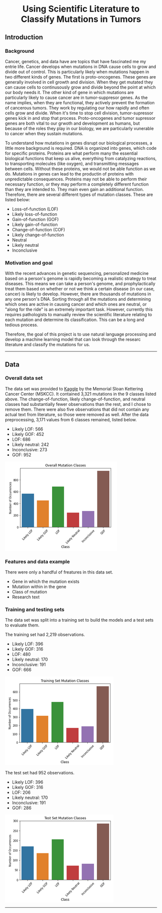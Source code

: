 # <div align='center'> Using Scientific Literature to Classify Mutations in Tumors </div>

## Introduction

### Background

Cancer, genetics, and data have are topics that have fascinated me my entrie life. Cancer develops when mutations in DNA cause cells to grow and divide out of control. This is particularly likely when mutations happen in two different kinds of genes. The first is proto-oncogenes. These genes are generally involved in cell growth and division. When they get mutated they can cause cells to continusously grow and divide beyond the point at which our body needs it. The other kind of gene in which mutations are particularly likely to cause cancer are in tumor-suppresor genes. As the name implies, when they are functional, they actively prevent the formation of cancerous tumors. They work by regulating our how rapidly and often cells grow and divide. When it's time to stop cell division, tumor-supressor genes kick in and stop that process. Proto-oncogenes and tumor supressor genes are both vital to our grwoth and development as humans, but because of the roles they play in our biology, we are particularly vunerable to cancer when they sustain mutations.

To understand how mutations in genes disrupt our biological processes, a little more background is required. DNA is organized into genes, which code for specific proteins. Proteins are what perform many the essential biological functions that keep us alive, everything from catalyzing reactions, to transporting molecules (like oxygen), and transmitting messages between cells. Without these proteins, we would not be able function as we do. Mutations in genes can lead to the productin of proteins with unpredictable consequences. Proteins may not be able to perform their necessary function, or they may perform a completely different function than they are intended to. They main even gain an additional function. Therefore, there are several different types of mutation classes. These are listed below:

* Loss-of-function (LOF)
* Likely loss-of-function
* Gain-of-function (GOF)
* Likely gain-of-function
* Change-of-function (COF)
* Likely change-of-function
* Neutral
* Likely neutral
* Inconclusive

### Motivation and goal

With the recent advances in genetic sequencing, personalized medicine based on a person's genome is rapidly becoming a realistic strategy to treat diseases. This means we can take a person's genome, and prophylactically treat them based on whether or not we think a certain disease (in our case, cancer) is likely to develop. However, there are thousands of mutations in any one person's DNA. Sorting through all the mutations and determining which ones are active in causing cancer and which ones are neutral, or "along for the ride" is an extremely important task. However, currently this requires pathologists to manually review the scientific literature relating to each mutation and determine its classification. This can be a long and tedious process.

Therefore, the goal of this project is to use natural language processing and develop a machine learning model that can look through the researc literature and classify the mutations for us.

<hr>

## Data

### Overall data set

The data set was provided to [Kaggle](https://www.kaggle.com/c/msk-redefining-cancer-treatment/data) by the Memorial Sloan Kettering Cancer Center (MSKCC). It contained 3,321 mutations in the 9 classes listed above. The change-of-function, likely change-of-function, and neutral classes had substantially fewer observations than the rest, and I chose to remove them. There were also five observations that did not contain any actual text from literature, so those were removed as well. After the data preprocessing, 3,171 values from 6 classes remained, listed below.

* Likely LOF: 566
* Likely GOF: 452
* LOF: 686
* Likely neutral: 242
* Inconclusive: 273
* GOF: 952

![Mutation classes](img/overall_mutation_classes_ss.png)

### Features and data example

There were only a handful of freatures in this data set.

* Gene in which the mutation exists
* Mutation within in the gene
* Class of mutation
* Research text

### Training and testing sets

The data set was split into a training set to build the models and a test sets to evaluate them.

The training set had 2,219 observations.

* Likely LOF: 396
* Likely GOF: 316
* LOF: 480
* Likely neutral: 170
* Inconclusive: 191
* GOF: 666

![Training mutation classes](img/training_set_mutation_classes_ss.png)

The test set had 952 observations.

* Likely LOF: 396
* Likely GOF: 316
* LOF: 206
* Likely neutral: 170
* Inconclusive: 191
* GOF: 286

![Test mutation classes](img/test_set_mutation_classes_ss.png)
<hr>